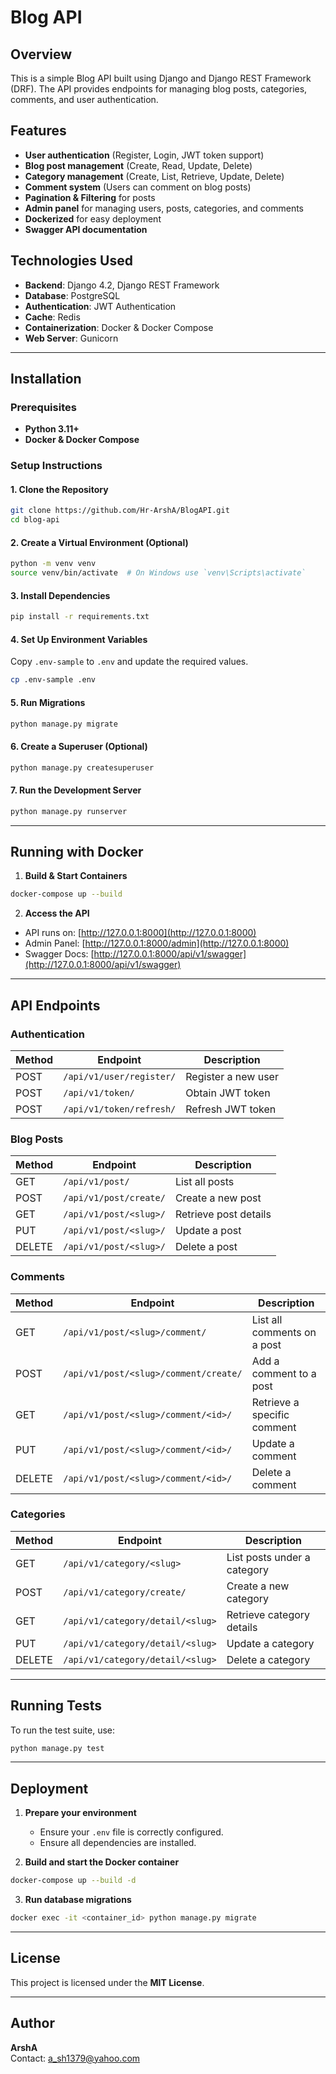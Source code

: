 # Blog API

## Overview

This is a simple Blog API built using Django and Django REST Framework (DRF). The API provides endpoints for managing blog posts, categories, comments, and user authentication.

## Features

- **User authentication** (Register, Login, JWT token support)
- **Blog post management** (Create, Read, Update, Delete)
- **Category management** (Create, List, Retrieve, Update, Delete)
- **Comment system** (Users can comment on blog posts)
- **Pagination & Filtering** for posts
- **Admin panel** for managing users, posts, categories, and comments
- **Dockerized** for easy deployment
- **Swagger API documentation**

## Technologies Used

- **Backend**: Django 4.2, Django REST Framework
- **Database**: PostgreSQL
- **Authentication**: JWT Authentication
- **Cache**: Redis
- **Containerization**: Docker & Docker Compose
- **Web Server**: Gunicorn

---

## Installation

### Prerequisites

- **Python 3.11+**
- **Docker & Docker Compose**

### Setup Instructions

#### 1. Clone the Repository

```sh
git clone https://github.com/Hr-ArshA/BlogAPI.git
cd blog-api
```

#### 2. Create a Virtual Environment (Optional)

```sh
python -m venv venv
source venv/bin/activate  # On Windows use `venv\Scripts\activate`
```

#### 3. Install Dependencies

```sh
pip install -r requirements.txt
```

#### 4. Set Up Environment Variables

Copy `.env-sample` to `.env` and update the required values.

```sh
cp .env-sample .env
```

#### 5. Run Migrations

```sh
python manage.py migrate
```

#### 6. Create a Superuser (Optional)

```sh
python manage.py createsuperuser
```

#### 7. Run the Development Server

```sh
python manage.py runserver
```

---

## Running with Docker

1. **Build & Start Containers**

```sh
docker-compose up --build
```

2. **Access the API**

- API runs on: [http://127.0.0.1:8000](http://127.0.0.1:8000)
- Admin Panel: [http://127.0.0.1:8000/admin](http://127.0.0.1:8000)
- Swagger Docs: [http://127.0.0.1:8000/api/v1/swagger](http://127.0.0.1:8000/api/v1/swagger)

---

## API Endpoints

### Authentication

| Method | Endpoint               | Description           |
|--------|------------------------|-----------------------|
| POST   | `/api/v1/user/register/` | Register a new user  |
| POST   | `/api/v1/token/`        | Obtain JWT token     |
| POST   | `/api/v1/token/refresh/` | Refresh JWT token   |

### Blog Posts

| Method | Endpoint                | Description                  |
|--------|-------------------------|------------------------------|
| GET    | `/api/v1/post/`         | List all posts               |
| POST   | `/api/v1/post/create/`  | Create a new post            |
| GET    | `/api/v1/post/<slug>/`  | Retrieve post details        |
| PUT    | `/api/v1/post/<slug>/`  | Update a post                |
| DELETE | `/api/v1/post/<slug>/`  | Delete a post                |

### Comments

| Method | Endpoint                                      | Description                        |
|--------|----------------------------------------------|------------------------------------|
| GET    | `/api/v1/post/<slug>/comment/`              | List all comments on a post       |
| POST   | `/api/v1/post/<slug>/comment/create/`       | Add a comment to a post           |
| GET    | `/api/v1/post/<slug>/comment/<id>/`         | Retrieve a specific comment       |
| PUT    | `/api/v1/post/<slug>/comment/<id>/`         | Update a comment                  |
| DELETE | `/api/v1/post/<slug>/comment/<id>/`         | Delete a comment                  |

### Categories

| Method | Endpoint                          | Description                  |
|--------|----------------------------------|------------------------------|
| GET    | `/api/v1/category/<slug>`       | List posts under a category  |
| POST   | `/api/v1/category/create/`      | Create a new category        |
| GET    | `/api/v1/category/detail/<slug>` | Retrieve category details    |
| PUT    | `/api/v1/category/detail/<slug>` | Update a category            |
| DELETE | `/api/v1/category/detail/<slug>` | Delete a category            |

---

## Running Tests

To run the test suite, use:

```sh
python manage.py test
```

---

## Deployment

1. **Prepare your environment**
   - Ensure your `.env` file is correctly configured.
   - Ensure all dependencies are installed.

2. **Build and start the Docker container**

```sh
docker-compose up --build -d
```

3. **Run database migrations**

```sh
docker exec -it <container_id> python manage.py migrate
```

---

## License

This project is licensed under the **MIT License**.

---

## Author

**ArshA**  
Contact: [a_sh1379@yahoo.com](mailto:a_sh1379@yahoo.com)

